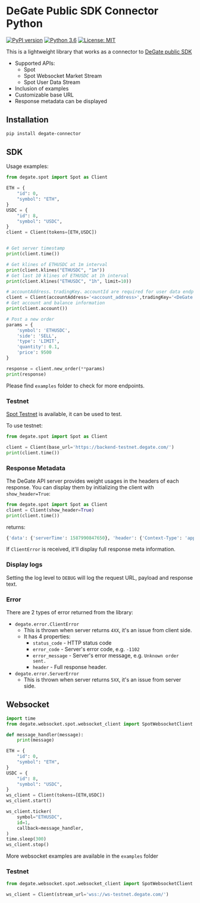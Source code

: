 # DeGate Public SDK Connector Python
[![PyPI version](https://img.shields.io/pypi/v/degate-connector)](https://pypi.python.org/pypi/degate-connector)
[![Python 3.6](https://img.shields.io/badge/python-3.6+-blue.svg)](https://www.python.org/downloads/release/python-360/)
[![License: MIT](https://img.shields.io/badge/License-MIT-yellow.svg)](https://opensource.org/licenses/MIT)

This is a lightweight library that works as a connector to [DeGate public SDK](https://api-docs.degate.com/cn/spot)

- Supported APIs:
    - Spot
    - Spot Websocket Market Stream
    - Spot User Data Stream
- Inclusion of examples
- Customizable base URL
- Response metadata can be displayed

## Installation

```bash
pip install degate-connector
```

## SDK
Usage examples:
```python
from degate.spot import Spot as Client

ETH = {
    "id": 0,
    "symbol": "ETH",
}
USDC = {
    "id": 8,
    "symbol": "USDC",
}
client = Client(tokens=[ETH,USDC])


# Get server timestamp
print(client.time())

# Get klines of ETHUSDC at 1m interval
print(client.klines("ETHUSDC", "1m"))
# Get last 10 klines of ETHUSDC at 1h interval
print(client.klines("ETHUSDC", "1h", limit=10))

# accountAddress、tradingKey、accountId are required for user data endpoints
client = Client(accountAddress='<account_address>',tradingKey='<DeGate TradingKey>',accountId='<account_id>',tokens=[ETH,USDC])
# Get account and balance information
print(client.account())

# Post a new order
params = {
    'symbol': 'ETHUSDC',
    'side': 'SELL',
    'type': 'LIMIT',
    'quantity': 0.1,
    'price': 9500
}

response = client.new_order(**params)
print(response)
```
Please find `examples` folder to check for more endpoints.

### Testnet
[Spot Testnet](https://testnet.degate.com/) is available, it can be used to test.

To use testnet:
```python
from degate.spot import Spot as Client

client = Client(base_url='https://backend-testnet.degate.com/')
print(client.time())
```

### Response Metadata
The DeGate API server provides weight usages in the headers of each response.
You can display them by initializing the client with `show_header=True`:

```python
from degate.spot import Spot as Client
client = Client(show_header=True)
print(client.time())
```

returns:

```python
{'data': {'serverTime': 1587990847650}, 'header': {'Context-Type': 'application/json;charset=utf-8', ...}}
```

If `ClientError` is received, it'll display full response meta information.

### Display logs

Setting the log level to `DEBUG` will log the request URL, payload and response text.

### Error

There are 2 types of error returned from the library:
- `degate.error.ClientError`
    - This is thrown when server returns `4XX`, it's an issue from client side.
    - It has 4 properties:
        - `status_code` - HTTP status code
        - `error_code` - Server's error code, e.g. `-1102`
        - `error_message` - Server's error message, e.g. `Unknown order sent.`
        - `header` - Full response header. 
- `degate.error.ServerError`
    - This is thrown when server returns `5XX`, it's an issue from server side.

## Websocket
```python
import time
from degate.websocket.spot.websocket_client import SpotWebsocketClient as Client

def message_handler(message):
    print(message)

ETH = {
    "id": 0,
    "symbol": "ETH",
}
USDC = {
    "id": 8,
    "symbol": "USDC",
}
ws_client = Client(tokens=[ETH,USDC])
ws_client.start()

ws_client.ticker(
    symbol="ETHUSDC",
    id=1,
    callback=message_handler,
)
time.sleep(300)
ws_client.stop()
```
More websocket examples are available in the `examples` folder

### Testnet
```python
from degate.websocket.spot.websocket_client import SpotWebsocketClient as Client

ws_client = Client(stream_url='wss://ws-testnet.degate.com/')
```